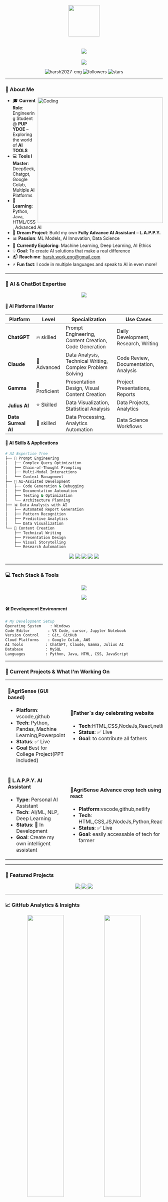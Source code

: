 
<p align="center">
  <img src="https://media.giphy.com/media/M9gbBd9nbDrOTu1Mqx/giphy.gif" width="100"/>
</p>

<h1 align="center">
  
  <img src="https://readme-typing-svg.demolab.com?font=JetBrains+Mono&size=35&pause=1000&color=00F7FF&center=true&vCenter=true&width=600&lines=Hey+%F0%9F%91%8B%2C+I'm+Harsh+Sharma;Passionate+Coder+%F0%9F%92%BB;future Software+Developer+%F0%9F%9A%80;AI+Tools+Enthusiast+%F0%9F%A4%96;AI ML Models+Explorer+%F0%9F%9B%A1%EF%B8%8F"/>
</h1>

<p align="center">
  <img src="https://readme-typing-svg.demolab.com?font=JetBrains+Mono&size=22&pause=1000&color=00F7FF&center=true&vCenter=true&width=700&lines=Booting...+L.A.P.P.Y.;Personalized+Artificial+Neural+Knowledge+Unit;Hello+World+from+Windows+Terminal...;Building+AI+Solutions+%F0%9F%A4%96;Code+%7C+Create+%7C+Innovate+%E2%9A%A1" />
</p>

<p align="center">
  <img src="https://komarev.com/ghpvc/?username=harsh2027-eng&label=Profile%20views&color=0e75b6&style=flat" alt="harsh2027-eng" />
  <img src="https://img.shields.io/github/followers/harsh2027-eng?label=Followers&style=social" alt="followers" />
  <img src="https://img.shields.io/github/stars/harsh2027-eng?label=Stars&style=social" alt="stars" />
</p>

---

### 🎯 About Me
<img align="right" alt="Coding" width="400" src="https://cdn.dribbble.com/users/1162077/screenshots/3848914/programmer.gif">

- 🎓 **Current Role**: Engineering Student @ **PUP YDOE** – Exploring the world of **AI TOOLS**
- 💻 **Tools I Master**: DeepSeek, Chatgpt, Google Colab, Multiple AI Platforms
- 🧠 **Learning**: Python, Java, HTML/CSS, Advanced AI
- 🤖 **Dream Project**: Build my own **Fully Advance AI Assistant  – L.A.P.P.Y.**
- 📊 **Passion**: ML Models, AI Innovation, Data Science
- 🌱 **Currently Exploring**: Machine Learning, Deep Learning, AI Ethics
- 💡 **Goal**: To create AI solutions that make a real difference
- 📬 **Reach me**: harsh.work.eng@gmail.com
- ⚡ **Fun fact**: I code in multiple languages and speak to AI in even more!

---

### 🤖 AI & ChatBot Expertise
<p align="center">
  <img src="https://readme-typing-svg.demolab.com?font=JetBrains+Mono&size=20&pause=1000&color=FF0080&center=true&vCenter=true&width=600&lines=AI+Expert+%7C+Multi-Platform+Master;ChatGPT+%7C+Claude+%7C+Gamma+%7C+Julius+AI;Prompt+Engineering+Specialist+%F0%9F%A7%A0;Data+Surreal+AI+Power+User" />
</p>

#### 🎯 AI Platforms I Master
<div align="center">

| Platform | Level | Specialization | Use Cases |
|----------|-------|----------------|-----------|
| **ChatGPT** | 🔥 skilled | Prompt Engineering, Content Creation, Code Generation | Daily Development, Research, Writing |
| **Claude** | 🚀 Advanced | Data Analysis, Technical Writing, Complex Problem Solving | Code Review, Documentation, Analysis |
| **Gamma** | 💪 Proficient | Presentation Design, Visual Content Creation | Project Presentations, Reports |
| **Julius AI** | ⭐ Skilled | Data Visualization, Statistical Analysis | Data Projects, Analytics |
| **Data Surreal AI** | 🎯 skilled | Data Processing, Analytics Automation | Data Science Workflows |

</div>

#### 🧠 AI Skills & Applications
```bash
# AI Expertise Tree
├── 🎯 Prompt Engineering
│   ├── Complex Query Optimization
│   ├── Chain-of-Thought Prompting
│   ├── Multi-Modal Interactions
│   └── Context Management
├── 🤖 AI-Assisted Development
│   ├── Code Generation & Debugging
│   ├── Documentation Automation
│   ├── Testing & Optimization
│   └── Architecture Planning
├── 📊 Data Analysis with AI
│   ├── Automated Report Generation
│   ├── Pattern Recognition
│   ├── Predictive Analytics
│   └── Data Visualization
└── 🎨 Content Creation
    ├── Technical Writing
    ├── Presentation Design
    ├── Visual Storytelling
    └── Research Automation
```

<p align="center">
  <img src="https://img.shields.io/badge/ChatGPT-Expert-00A67E?style=for-the-badge&logo=openai&logoColor=white"/>
  <img src="https://img.shields.io/badge/Claude-Advanced-FF6B35?style=for-the-badge&logo=anthropic&logoColor=white"/>
  <img src="https://img.shields.io/badge/Gamma-Proficient-7B68EE?style=for-the-badge&logo=gamma&logoColor=white"/>
  <img src="https://img.shields.io/badge/Julius%20AI-Skilled-FF1493?style=for-the-badge&logo=ai&logoColor=white"/>
  <img src="https://img.shields.io/badge/Data%20Surreal-Expert-00CED1?style=for-the-badge&logo=data&logoColor=white"/>
</p>

---

### 💻 Tech Stack & Tools
<p align="center">
  <img src="https://skillicons.dev/icons?i=python,cpp,html,css,js,linux,github,git,mysql,mongodb"/>
</p>

<p align="center">
  <img src="https://skillicons.dev/icons?i=vscode,jupyter,docker,aws,figma,photoshop,premiere,aftereffects"/>
</p>

#### 🛠️ Development Environment
```bash
# My Development Setup
Operating System    : Windows
Code Editor        : VS Code, cursor, Jupyter Notebook
Version Control    : Git, GitHub
Cloud Platforms    : Google Colab, AWS
AI Tools          : ChatGPT, Claude, Gamma, Julius AI
Database          : MySQL
Languages         : Python, Java, HTML, CSS, JavaScript
```

---

### 🔭 Current Projects & What I'm Working On
<table>
<tr>
<td width="50%">

#### 🌾AgriSense (GUI based)
- **Platform**: vscode,github
- **Tech**: Python, Pandas, Machine Learning,Powerpoint
- **Status**: ✅ Live
- **Goal**:Best for College Project(PPT included)

</td>
<td width="50%">

#### 💝Father`s day celebrating website
- **Tech**:HTML,CSS,NodeJs,React,netlify
- **Status**: ✅ Live
- **Goal**: to contribute all fathers 

</td>
</tr>
<tr>
<td width="50%">

#### 🤖 L.A.P.P.Y. AI Assistant
- **Type**: Personal AI Assistant
- **Tech**: AI/ML, NLP, Deep Learning
- **Status**: 🚧 In Development
- **Goal**: Create my own intelligent assistant

</td>
<td width="50%">

#### 🌾AgriSense Advance crop tech using react
- **Platform**:vscode,github,netlify
- **Tech**: HTML,CSS,JS,NodeJs,Python,React
- **Status**: ✅ Live
- **Goal**: easily accessable of tech for farmer 

</td>
</tr>
</table>

---

### 📂 Featured Projects
<div align="center">
  <a href="https://github.com/harsh2027-eng/AgriSense-a-smart-crop-tech-solution.git" target="_blank">
    <img src="https://img.shields.io/badge/%F0%9F%8C%BE%20AgriSense%20Gui-Open%20in%20Github-000000?style=for-the-badge&logo=gITHUB&logoColor=white"/>
  </a>
  <a href="https://harshulovespapa.netlify.app/" target="_blank">
    <img src="https://img.shields.io/badge/%F0%9F%92%9D%20father%20day-%20Hosted-FF6B6B?style=for-the-badge&logo=github&logoColor=white"/>
  </a>
  <a href="https://agrisense-croptech.netlify.app/" target="_blank">
    <img src="https://img.shields.io/badge/%F0%9F%8C%BE%20AgriSense%20Advance-Hosted%20-4ECDC4?style=for-the-badge&logo=github&logoColor=white"/>
  </a>
</div>

---

### 📈 GitHub Analytics & Insights
<p align="center">
  <img src="https://github-readme-stats.vercel.app/api?username=harsh2027-eng&show_icons=true&theme=radical&hide_border=true&bg_color=0D1117&title_color=00F7FF&icon_color=00F7FF&text_color=FFFFFF" width="48%"/>
  <img src="https://github-readme-stats.vercel.app/api/top-langs/?username=harsh2027-eng&layout=compact&theme=radical&hide_border=true&bg_color=0D1117&title_color=00F7FF&text_color=FFFFFF" width="48%"/>
</p>

<p align="center">
  <img src="https://github-readme-streak-stats.herokuapp.com?user=harsh2027-eng&theme=radical&hide_border=true&background=0D1117&ring=00F7FF&fire=00F7FF&currStreakLabel=00F7FF" width="60%"/>
</p>

<p align="center">
  <img src="https://github-profile-trophy.vercel.app/?username=harsh2027-eng&theme=radical&no-frame=true&no-bg=true&margin-w=4&title=Commit,Stars,Followers,Issues,PRs,MultiLanguage"/>
</p>

---

### 🎯 Skills & Expertise Matrix
<table>
<tr>
<td width="33%">

#### 💻 Programming
- **Java** ████████████ 90%
- **Python** ██████████░░ 80%
- **HTML/CSS** ███████████░ 85%
- **JavaScript** ████████░░░░ 70%
- **SQL**   ██████░░░░░░  50%

</td>
<td width="33%">

#### 🤖 AI & Data Science
- **Machine Learning** ████████████ 85%
- **Data Analysis** ███████████░ 88%
- **AI Tools Usage** ████████████ 95%
- **Statistics** ████████░░░░ 75%
- **Deep Learning** ███████░░░░░ 65%

</td>
<td width="33%">

#### 🛡️ Other Skills
- **Windows** ███████████░ 85%
- **Git/GitHub** ████████████ 90%
- **Cybersecurity** ██████░░░░░░ 60%
- **Cloud Platforms** ███████░░░░░ 70%
- **Problem Solving** ████████████ 95%

</td>
</tr>
</table>

---

### 🌐 Connect With Me
<p align="center">
  <a href="https://www.linkedin.com/in/harsh-2027-eng/" target="_blank">
    <img src="https://img.shields.io/badge/LinkedIn-0077B5?style=for-the-badge&logo=linkedin&logoColor=white"/>
  </a>
  <a href="https://www.instagram.com/harshu_sharma_hr20/" target="_blank">
    <img src="https://img.shields.io/badge/Instagram-E4405F?style=for-the-badge&logo=instagram&logoColor=white"/>
  </a>
  <a href="mailto:harsh.work.eng@gmail.com" target="_blank">
    <img src="https://img.shields.io/badge/Gmail-D14836?style=for-the-badge&logo=gmail&logoColor=white"/>
  </a>
  <a href="https://github.com/harsh2027-eng" target="_blank">
    <img src="https://img.shields.io/badge/GitHub-100000?style=for-the-badge&logo=github&logoColor=white"/>
  </a>
</p>

---

### 🧠 Philosophy & Quote
<p align="center">
  <img src="https://quotes-github-readme.vercel.app/api?type=horizontal&theme=radical" />
</p>

> **"Turn your curiosity into creativity, your code into solutions, and your vision into L.A.P.P.Y."**  
> — *Harsh Sharma*

---

### 📍 Terminal Snapshot
```bash
┌─[harsh]─[~]
└──╼ $ whoami
harsh sharma

┌─[harsh]─[~]
└──╼ $ mission
Building real-world AI tools

┌─[harsh]─[~]
└──╼ $ location
 India haryana

┌─[harsh]─[~]
└──╼ $ skills
Python | JAVA | AI Tools | Deploy

┌─[harsh]─[~]
└──╼ $ current_project
L.A.P.P.Y. - Personal AI Assistant

┌─[harsh]─[~]
└──╼ $ status
Learning | Building | Hustling ⚙️

┌─[harsh]─[~]
└──╼ $ motto
"Code with passion, create with purpose!"
```

---

### 🎮 Fun Section
<p align="center">
  <img src="https://media.giphy.com/media/LnQjpWaON8nhr21vNW/giphy.gif" width="60">
  <em><b>I love connecting with different people</b> so if you want to say <b>hi, I'll be happy to meet you more!</b> 😊</em>
</p>

---

<p align="center">
  <img src="https://capsule-render.vercel.app/api?type=waving&color=gradient&height=100&section=footer&text=Thanks%20for%20visiting!&fontSize=16&fontAlignY=75&animation=twinkling&fontColor=gradient"/>
</p>

---

<p align="center">
  <img src="https://readme-typing-svg.demolab.com?font=JetBrains+Mono&size=16&pause=1000&color=00F7FF&center=true&vCenter=true&width=600&lines=⭐+Star+some+repositories+if+you+found+them+interesting!;🤝+Always+open+to+collaborate+on+exciting+projects!;💬+Let's+build+something+amazing+together!" />
</p>
